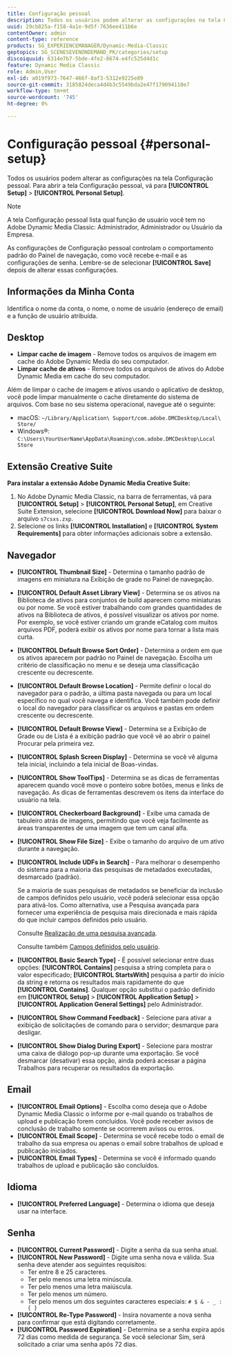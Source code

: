 ```yaml
---
title: Configuração pessoal
description: Todos os usuários podem alterar as configurações na tela Configuração pessoal do Adobe Dynamic Media Classic.
uuid: 29cb825a-f158-4a1e-9d5f-7636ee411b6e
contentOwner: admin
content-type: reference
products: SG_EXPERIENCEMANAGER/Dynamic-Media-Classic
geptopics: SG_SCENESEVENONDEMAND_PK/categories/setup
discoiquuid: 6314e7b7-5bde-4fe2-8674-e4fc525d4d1c
feature: Dynamic Media Classic
role: Admin,User
exl-id: a019f973-7647-466f-8af3-5312e9225e89
source-git-commit: 3185824deca4d4b3c5549bda2e47f179094110e7
workflow-type: tm+mt
source-wordcount: '745'
ht-degree: 0%

---
```


# Configuração pessoal {#personal-setup}

Todos os usuários podem alterar as configurações na tela Configuração pessoal. Para abrir a tela Configuração pessoal, vá para **[!UICONTROL Setup]** > **[!UICONTROL Personal Setup]**.

>[!NOTE]
>
>A tela Configuração pessoal lista qual função de usuário você tem no Adobe Dynamic Media Classic: Administrador, Administrador ou Usuário da Empresa.

As configurações de Configuração pessoal controlam o comportamento padrão do Painel de navegação, como você recebe e-mail e as configurações de senha. Lembre-se de selecionar **[!UICONTROL Save]** depois de alterar essas configurações.

## Informações da Minha Conta

Identifica o nome da conta, o nome, o nome de usuário (endereço de email) e a função de usuário atribuída.

## Desktop

* **Limpar cache de imagem**  - Remove todos os arquivos de imagem em cache do Adobe Dynamic Media do seu computador.
* **Limpar cache de ativos**  - Remove todos os arquivos de ativos do Adobe Dynamic Media em cache do seu computador.

Além de limpar o cache de imagem e ativos usando o aplicativo de desktop, você pode limpar manualmente o cache diretamente do sistema de arquivos. Com base no seu sistema operacional, navegue até o seguinte:

* macOS: `~/Library/Application\ Support/com.adobe.DMCDesktop/Local\ Store/`
* Windows®: `C:\Users\YourUserName\AppData\Roaming\com.adobe.DMCDesktop\Local Store`

## Extensão Creative Suite

**Para instalar a extensão Adobe Dynamic Media Creative Suite:**

1. No Adobe Dynamic Media Classic, na barra de ferramentas, vá para **[!UICONTROL Setup]** > **[!UICONTROL Personal Setup]**, em Creative Suite Extension, selecione **[!UICONTROL Download Now]** para baixar o arquivo `s7csxs.zxp`.
1. Selecione os links **[!UICONTROL Installation]** e **[!UICONTROL System Requirements]** para obter informações adicionais sobre a extensão.

<!--    A readme file is included at the root of the unzipped file to provide you with additional information about the extension.

1. Depending on your installed operating system, do one of the following: -->

<!-- #### Windows

|If you are running|Do this|
|--- |--- |
|Adobe Illustrator 18 in Adobe Creative Cloud 2014|<ul><li>From the root of the unzipped folder, select CC-2014.</li><li>Depending on the bit version of Adobe Illustrator that you are using, select win32 or win64.</li><li>Select libraries > flame, and then copy `aflame.dll` to Adobe Illustrator's executable folder. For example, `C:\Program Files\Adobe\Adobe Illustrator CC 2014\Support Files\Contents\Windows`. </li></ul><br/>**Note**: This example path is for the 64-bit location; the 32-bit location may fall under Program Files (x86) instead. <br/><ul><li>Return to the same libraries folder, select flamingo, and then copy `aflamingo.dll` to the same Adobe Illustrator executable folder that you used in the previous step. </li><li>Return to the win32 or win64 folder that you selected in step 2, and then copy `AdobeS7FXGFileFormat.aip` to Adobe Illustrator's plug-ins folder. For example, `C:\Program Files\Adobe\Adobe Illustrator CC 2014\Plug-ins\Illustrator Formats`. </li></ul> <br/>**Note**: This example path is for the 64-bit location; the 32-bit location may fall under Program Files (x86) instead.|
|Adobe Illustrator 17 in Adobe Creative Cloud|<ul><li>From the root of the unzipped folder, select CC. </li><li>Depending on the bit version of Adobe Illustrator that you are using, select win32 or win64.</li><li> Copy `AdobeS7FXGFileFormat.aip` to Adobe Illustrator's plug-ins folder. For example, `C:\Program Files\Adobe\Adobe Illustrator CC (64 Bit)\Plug-ins\Illustrator Formats`.</li></ul><br/>**Note**: This example path is for the 64-bit location; the 32-bit location may fall under Program Files (x86) instead.|
|Adobe Illustrator 16 in Adobe Creative Suite 6|<ul><li>From the root of the unzipped folder, select 6.0. </li><li>Depending on the bit version of Adobe Illustrator that you are using, select win32 or win64. </li><li>Copy AdobeS7FXGFileFormat.aip to Adobe Illustrator's plug-ins folder. For example, `C:\Program Files\Adobe\Adobe Illustrator CS6 (64 Bit)\Plug-ins\Illustrator Formats`.</li></ul><br/>**Note**: This example path is for the 64-bit location; the 32-bit location may fall under Program Files (x86) instead.|

#### Mac

|If you are running|Do this|
|--- |--- |
|Adobe Illustrator 18 in Adobe Creative Cloud 2014|<ul><li>From the root of the unzipped folder, select CC-2014 > mac64.</li><li>Select libraries > flame, and then copy the `aflame.framework` folder to Adobe Illustrator package contents folder. For example, `/Applications/Adobe Illustrator CC 2014/ Illustrator.app/Contents/Frameworks/`. (To open Adobe Illustrator’s package contents folder, right-select on the Adobe illustrator CC 2014 icon and select Show Package Contents from context menu).</li><li>Return to the same libraries folder, select `flamingo`, and then copy the `aflamingo.framework` folder to the same Adobe Illustrator package contents folder that you used in the previous step.</li><li>Return to the mac64 folder that you selected in step 1, and then copy the `AdobeS7FXGFileFormat.aip` folder to Adobe Illustrator’s plug-in folder. For example, `/Applications/Adobe Illustrator CC 2014/Plug-ins/Illustrator Formats/`.</li></ul><br/>|
|Adobe Illustrator 17 in Adobe Creative Cloud|<ul><li>From the root of the unzipped folder, select CC > mac64</li><li>Copy the `AdobeS7FXGFileFormat.aip` folder to Adobe Illustrator’s plug-in folder. For example, `/Applications/Adobe Illustrator CC/Plug-ins/Illustrator Formats/`.</li></ul><br/>|
|Adobe Illustrator 16 in Adobe Creative Suite 6|<ul><li>From the root of the unzipped folder, select 6.0 > mac64</li><li>Copy the `AdobeS7FXGFileFormat.aip` folder to Adobe Illustrator’s plug-in folder. For example, `/Applications/Adobe Illustrator CS6/Plug-ins/Illustrator Formats/`.</li></ul>|

The plug-in is now available for you to use in Adobe Illustrator. -->

## Navegador

* **[!UICONTROL Thumbnail Size]** - Determina o tamanho padrão de imagens em miniatura na Exibição de grade no Painel de navegação.
* **[!UICONTROL Default Asset Library View]** - Determina se os ativos na Biblioteca de ativos para conjuntos de build aparecem como miniaturas ou por nome. Se você estiver trabalhando com grandes quantidades de ativos na Biblioteca de ativos, é possível visualizar os ativos por nome. Por exemplo, se você estiver criando um grande eCatalog com muitos arquivos PDF, poderá exibir os ativos por nome para tornar a lista mais curta.
* **[!UICONTROL Default Browse Sort Order]** - Determina a ordem em que os ativos aparecem por padrão no Painel de navegação. Escolha um critério de classificação no menu e se deseja uma classificação crescente ou decrescente.
* **[!UICONTROL Default Browse Location]** - Permite definir o local do navegador para o padrão, a última pasta navegada ou para um local específico no qual você navega e identifica. Você também pode definir o local do navegador para classificar os arquivos e pastas em ordem crescente ou decrescente.
* **[!UICONTROL Default Browse View]** - Determina se a Exibição de Grade ou de Lista é a exibição padrão que você vê ao abrir o painel Procurar pela primeira vez.
* **[!UICONTROL Splash Screen Display]** - Determina se você vê alguma tela inicial, incluindo a tela inicial de Boas-vindas.
* **[!UICONTROL Show ToolTips]** - Determina se as dicas de ferramentas aparecem quando você move o ponteiro sobre botões, menus e links de navegação. As dicas de ferramentas descrevem os itens da interface do usuário na tela.
* **[!UICONTROL Checkerboard Background]** - Exibe uma camada de tabuleiro atrás de imagens, permitindo que você veja facilmente as áreas transparentes de uma imagem que tem um canal alfa.
* **[!UICONTROL Show File Size]** - Exibe o tamanho do arquivo de um ativo durante a navegação.
* **[!UICONTROL Include UDFs in Search]** - Para melhorar o desempenho do sistema para a maioria das pesquisas de metadados executadas, desmarcado (padrão).

   Se a maioria de suas pesquisas de metadados se beneficiar da inclusão de campos definidos pelo usuário, você poderá selecionar essa opção para ativá-los. Como alternativa, use a Pesquisa avançada para fornecer uma experiência de pesquisa mais direcionada e mais rápida do que incluir campos definidos pelo usuário.

   Consulte [Realização de uma pesquisa avançada](searching-assets.md#conducting_an_advanced_search).

   Consulte também [Campos definidos pelo usuário](application-setup.md#user_defined_fields).

* **[!UICONTROL Basic Search Type]** - É possível selecionar entre duas opções:  **[!UICONTROL Contains]** pesquisa a string completa para o valor especificado;  **[!UICONTROL StartsWith]** pesquisa a partir do início da string e retorna os resultados mais rapidamente do que  **[!UICONTROL Contains]**. Qualquer opção substitui o padrão definido em **[!UICONTROL Setup]** > **[!UICONTROL Application Setup]** > **[!UICONTROL Application General Settings]** pelo Administrador.
* **[!UICONTROL Show Command Feedback]** - Selecione para ativar a exibição de solicitações de comando para o servidor; desmarque para desligar.
* **[!UICONTROL Show Dialog During Export]** - Selecione para mostrar uma caixa de diálogo pop-up durante uma exportação. Se você desmarcar (desativar) essa opção, ainda poderá acessar a página Trabalhos para recuperar os resultados da exportação.

## Email

* ****[!UICONTROL Email Options]**** - Escolha como deseja que o Adobe Dynamic Media Classic o informe por e-mail quando os trabalhos de upload e publicação forem concluídos. Você pode receber avisos de conclusão de trabalho somente se ocorrerem avisos ou erros.
* ****[!UICONTROL Email Scope]**** - Determina se você recebe todo o email de trabalho da sua empresa ou apenas o email sobre trabalhos de upload e publicação iniciados.
* ****[!UICONTROL Email Types]**** - Determina se você é informado quando trabalhos de upload e publicação são concluídos.

## Idioma

* **[!UICONTROL Preferred Language]** - Determina o idioma que deseja usar na interface.

## Senha

* **[!UICONTROL Current Password]** - Digite a senha da sua senha atual.
* **[!UICONTROL New Password]** - Digite uma senha nova e válida. Sua senha deve atender aos seguintes requisitos:
   * Ter entre 8 e 25 caracteres.
   * Ter pelo menos uma letra minúscula.
   * Ter pelo menos uma letra maiúscula.
   * Ter pelo menos um número.
   * Ter pelo menos um dos seguintes caracteres especiais: `# $ & - _ : { }`
* **[!UICONTROL Re-Type Password]** - Insira novamente a nova senha para confirmar que está digitando corretamente.
* **[!UICONTROL Password Expiration]** - Determina se a senha expira após 72 dias como medida de segurança. Se você selecionar Sim, será solicitado a criar uma senha após 72 dias.
